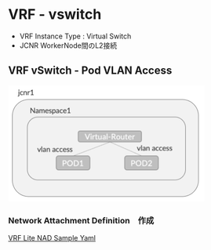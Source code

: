 # VRF - vswitch
- VRF Instance Type : Virtual Switch
- JCNR WorkerNode間のL2接続

## VRF vSwitch - Pod VLAN Access 
<img src="https://github.com/jnpr-jp-crdc/JCNR/blob/main/Docs/Images/vrf-vrouter1.png" width=400>

### Network Attachment Definition　作成
[VRF Lite NAD Sample Yaml](https://github.com/jnpr-jp-crdc/JCNR/blob/main/Manifests/vrouter1-nad.yaml)
